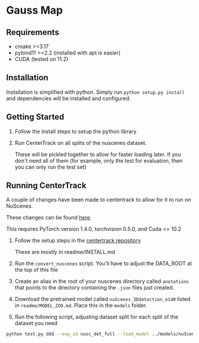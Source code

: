 # Gauss Map

## Requirements
- cmake >=3.17
- pybind11 >=2.2 (installed with apt is easier)
- CUDA (tested on 11.2)

## Installation
Installation is simplified with python. Simply run `python setup.py install` and dependencies will be installed and configured. 

## Getting Started
1. Follow the install steps to setup the python library

1. Run CenterTrack on all splits of the nuscenes dataset. 

   These will be pickled together to allow for faster loading later. If you don't need all of them 
   (for example, only the test for evaluation, then you can only run the test set)


## Running CenterTrack
A couple of changes have been made to centertrack to allow for it to run on NuScenes. 

These changes can be found [here](https://github.com/lharri73/CenterTrack-Nuscenes).

This requires PyTorch version 1.4.0, torchvision 0.5.0, and Cuda <= 10.2

1. Follow the setup steps in the [centertrack repository](https://github.com/xingyizhou/CenterTrack)

    These are mostly in readme/INSTALL.md

1. Run the `convert_nuscenes` script. You'll have to adjust the DATA_ROOT at the top of this file

1. Create an alias in the root of your nuscenes directory called `anotations` that points to the 
   directory containing the `.json` files just created.

1. Download the pretrained model called `nuScenes_3Ddetection_e140` listed in `readme/MODEL_ZOO.md`.
   Place this in the `models` folder.

2. Run the following script, adjusting dataset split for each split of the dataset you need
```bash
python test.py ddd --exp_id nusc_det_full --load_model ../models/nuScenes_3Ddetection_e140.pth --dataset nuscenes --dataset_version mini-train
```